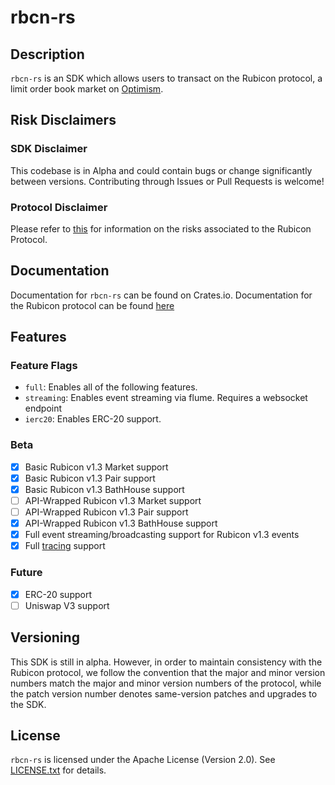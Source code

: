 # rbcn-rs

## Description

`rbcn-rs` is an SDK which allows users to transact on the Rubicon protocol, a limit order book market on [Optimism](https://www.optimism.io/). 

## Risk Disclaimers

### SDK Disclaimer

This codebase is in Alpha and could contain bugs or change significantly between versions. Contributing through Issues or Pull Requests is welcome!

### Protocol Disclaimer

Please refer to [this](https://docs.rubicon.finance/rubicon-docs/protocol/rubicon-pools/risks) for information on the risks associated to the Rubicon Protocol.

## Documentation

Documentation for `rbcn-rs` can be found on Crates.io. Documentation for the Rubicon protocol can be found [here](https://docs.rubicon.finance)

## Features

### Feature Flags

- `full`: Enables all of the following features.
- `streaming`: Enables event streaming via flume. Requires a websocket endpoint
- `ierc20`: Enables ERC-20 support.

### Beta

- [x] Basic Rubicon v1.3 Market support
- [x] Basic Rubicon v1.3 Pair support
- [x] Basic Rubicon v1.3 BathHouse support
- [ ] API-Wrapped Rubicon v1.3 Market support
- [ ] API-Wrapped Rubicon v1.3 Pair support
- [x] API-Wrapped Rubicon v1.3 BathHouse support
- [x] Full event streaming/broadcasting support for Rubicon v1.3 events
- [x] Full [tracing](https://github.com/tokio-rs/tracing) support

### Future

- [x] ERC-20 support
- [ ] Uniswap V3 support

## Versioning

This SDK is still in alpha. However, in order to maintain consistency with the Rubicon protocol, we follow the convention that the major and minor version numbers match the major and minor version numbers of the protocol, while the patch version number denotes same-version patches and upgrades to the SDK.
## License 

`rbcn-rs` is licensed under the Apache License (Version 2.0). See [LICENSE.txt](https://github.com/RubiconDeFi/rbcn-rs/blob/master/LICENSE.txt) for details. 
